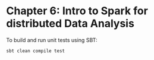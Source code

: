 Chapter 6: Intro to Spark for distributed Data Analysis
=======================================================
To build and run unit tests using SBT:

`sbt clean compile test`
